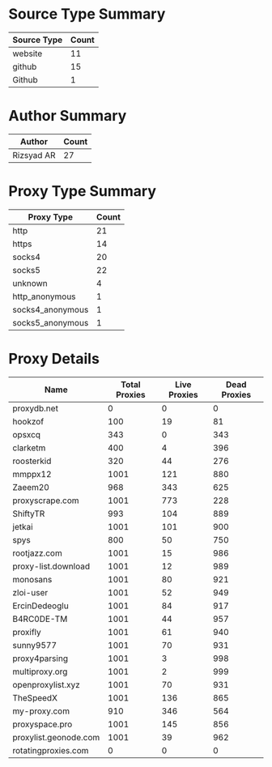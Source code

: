 # Source Type Summary

| Source Type | Count |
|-------------|-------|
| website | 11 |
| github | 15 |
| Github | 1 |


# Author Summary

| Author | Count |
|--------|-------|
| Rizsyad AR | 27 |


# Proxy Type Summary

| Proxy Type | Count |
|------------|-------|
| http | 21 |
| https | 14 |
| socks4 | 20 |
| socks5 | 22 |
| unknown | 4 |
| http_anonymous | 1 |
| socks4_anonymous | 1 |
| socks5_anonymous | 1 |


# Proxy Details

| Name | Total Proxies | Live Proxies | Dead Proxies |
|------|---------------|--------------|---------------|
| proxydb.net | 0 | 0 | 0 |
| hookzof | 100 | 19 | 81 |
| opsxcq | 343 | 0 | 343 |
| clarketm | 400 | 4 | 396 |
| roosterkid | 320 | 44 | 276 |
| mmppx12 | 1001 | 121 | 880 |
| Zaeem20 | 968 | 343 | 625 |
| proxyscrape.com | 1001 | 773 | 228 |
| ShiftyTR | 993 | 104 | 889 |
| jetkai | 1001 | 101 | 900 |
| spys | 800 | 50 | 750 |
| rootjazz.com | 1001 | 15 | 986 |
| proxy-list.download | 1001 | 12 | 989 |
| monosans | 1001 | 80 | 921 |
| zloi-user | 1001 | 52 | 949 |
| ErcinDedeoglu | 1001 | 84 | 917 |
| B4RC0DE-TM | 1001 | 44 | 957 |
| proxifly | 1001 | 61 | 940 |
| sunny9577 | 1001 | 70 | 931 |
| proxy4parsing | 1001 | 3 | 998 |
| multiproxy.org | 1001 | 2 | 999 |
| openproxylist.xyz | 1001 | 70 | 931 |
| TheSpeedX | 1001 | 136 | 865 |
| my-proxy.com | 910 | 346 | 564 |
| proxyspace.pro | 1001 | 145 | 856 |
| proxylist.geonode.com | 1001 | 39 | 962 |
| rotatingproxies.com | 0 | 0 | 0 |
